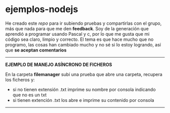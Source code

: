 # ejemplos-nodejs

He creado este *repo* para ir subiendo pruebas y compartirlas con el grupo, más que nada para que me den **feedback**. 
Soy de la generación que aprendió a programar usando Pascal y c, por lo que me gusta que mi código sea claro, limpio y correcto. 
El tema es que hace mucho que no programo, las cosas han cambiado mucho y no sé si lo estoy logrando, así que **se aceptan comentarios**

-------------
**EJEMPLO DE MANEJO ASÍNCRONO DE FICHEROS**  

En la carpeta **filemanager** subí una prueba que abre una carpeta, recupera los ficheros y:
- si no tienen extensión .txt imprime su nombre por consola indicando que no es un txt
- si tienen extención .txt los abre e imprime su contenido por consola
-------------
